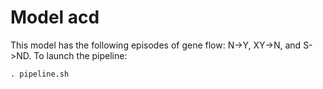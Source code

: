 # Model acd

This model has the following episodes of gene flow: N->Y, XY->N,
and S->ND. To launch the pipeline:

    . pipeline.sh
